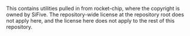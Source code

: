 This contains utilities pulled in from rocket-chip, where the copyright is owned by SiFive. The repository-wide license at the repository root does not apply here, and the license here does not apply to the rest of this repository.